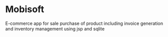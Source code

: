 # Mobisoft
E-commerce app for sale purchase of product including invoice generation and inventory management using jsp and sqlite
